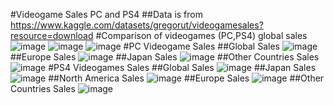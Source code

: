#Videogame Sales PC and PS4
##Data is from https://www.kaggle.com/datasets/gregorut/videogamesales?resource=download
#Comparison of videogames (PC,PS4) global sales
![image](https://user-images.githubusercontent.com/129279332/232432329-b68c150e-78c3-456a-8fdc-eb7bb0e26813.png)
![image](https://user-images.githubusercontent.com/129279332/232432426-310b04f8-06c4-4187-8a81-1abee226c9c3.png)
![image](https://user-images.githubusercontent.com/129279332/232432575-f008c4d6-32ec-4e46-8b93-ad8f21edca15.png)
#PC Videogame Sales
##Global Sales
![image](https://user-images.githubusercontent.com/129279332/231977782-339bbc19-ab82-4bfd-a82d-d48f6105ac9e.png)
##Europe Sales
![image](https://user-images.githubusercontent.com/129279332/231977946-81cf3134-1e0c-420f-845b-e438e978eac5.png)
##Japan Sales
![image](https://user-images.githubusercontent.com/129279332/231978305-ebeed576-b66c-4d67-9561-2a6166da6c66.png)
##Other Countries Sales
![image](https://user-images.githubusercontent.com/129279332/231978172-a333633a-5d68-4d5d-bd9e-eb1075418135.png)
#PS4 Videogames Sales
##Global Sales
![image](https://user-images.githubusercontent.com/129279332/230922109-88b3f7a8-42b9-4336-a41a-9e3bf8db1f4c.png)
##Japan Sales
![image](https://user-images.githubusercontent.com/129279332/230919821-50ecb861-eea6-4b2c-92ab-3e60502b459f.png)
##North America Sales
![image](https://user-images.githubusercontent.com/129279332/230920275-58f7f1e3-eb7e-432c-a888-d0729e6f1c23.png)
##Europe Sales
![image](https://user-images.githubusercontent.com/129279332/230921280-befd2c63-87db-45b5-b852-65269843162c.png)
##Other Countries Sales
![image](https://user-images.githubusercontent.com/129279332/230923084-8e919aa9-a742-4bfb-96fb-5b8ba68a6632.png)
